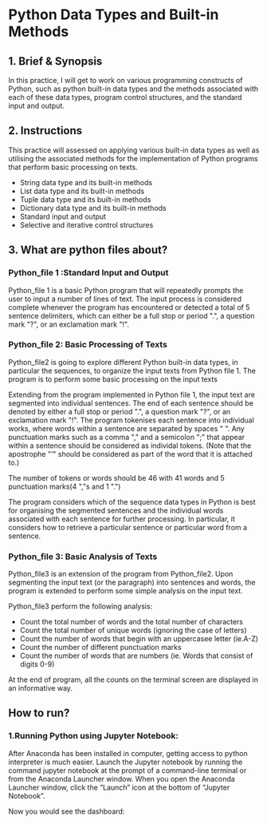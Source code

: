 # Python Data Types and Built-in Methods

## 1. Brief & Synopsis
In this practice, I will get to work on various programming constructs of Python, such as
python built-in data types and the methods associated with each of these data types,
program control structures, and the standard input and output. 

## 2. Instructions
This practice will assessed on applying various built-in data types as well as 
utilising the associated methods for the implementation of Python programs that perform
basic processing on texts.

* String data type and its built-in methods
* List data type and its built-in methods
* Tuple data type and its built-in methods
* Dictionary data type and its built-in methods
* Standard input and output
* Selective and iterative control structures

## 3. What are python files about?

### Python_file 1 :Standard Input and Output
Python_file 1 is a basic Python program that will repeatedly prompts the user to input a number
of lines of text. The input process is considered complete whenever the program has 
encountered or detected a total of 5 sentence delimiters, which can either be a full stop
 or period ".", a question mark "?", or an exclamation mark "!".
 
### Python_file 2: Basic Processing of Texts
Python_file2 is going to explore different Python built-in data types, in particular 
the sequences, to organize the input texts from Python file 1. The program is to perform some 
basic processing on the input texts

Extending from the program implemented in Python file 1, the input text are segmented
into individual sentences. The end of each sentence should be denoted by either a full stop
 or period ".", a question mark "?", or an exclamation mark "!". The program tokenises each sentence
 into individual works, where words within a sentence are separated by spaces " ". Any punctuation marks
 such as a comma "," and a semicolon ";" that appear within a sentence should be considered as individal 
 tokens. (Note that the apostrophe "’" should be considered as part of the word that it is attached to.)
 
 The number of tokens or words should be 46 with 41 words and 5 punctuation marks(4 ","s and 1 ".")
 
 The program considers which of the sequence data types in Python is best for organising 
 the segmented sentences and the individual words associated with each sentence for 
 further processing. In particular, it considers how to retrieve a particular sentence or particular
 word from a sentence.

 ### Python_file 3: Basic Analysis of Texts
 Python_file3 is an extension of the program from Python_file2. Upon segmenting the input 
 text (or the paragraph) into sentences and words, the program is extended to perform 
 some simple analysis on the input text.
 
 Python_file3 perform the following analysis:
 * Count the total number of words and the total number of characters
 * Count the total number of unique words (ignoring the case of letters)
 * Count the number of words that begin with an uppercasee letter (ie.A-Z)
 * Count the number of different punctuation marks
 * Count the number of words that are numbers (ie. Words that consist of digits 0-9)
 
 At the end of program, all the counts on the terminal screen are displayed in an informative 
 way.
 
 ## How to run?
### 1.Running Python using Jupyter Notebook:

After Anaconda has been installed in computer, getting access to python interpreter is much easier. Launch the Jupyter notebook by running the command jupyter notebook at the prompt of a command-line terminal or from the Anaconda Launcher window. When you open the Anaconda Launcher window, click the “Launch” icon at the bottom of “Jupyter Notebook”.

Now you would see the dashboard:


 
 
 
